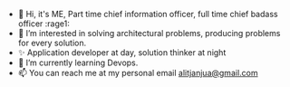 - 👋 Hi, it's ME, Part time chief information officer, full time chief badass officer :rage1:
- 👀 I’m interested in solving architectural problems, producing problems for every solution.
- ✨ Application developer at day, solution thinker at night
- 🌱 I’m currently learning Devops.
- 📫 You can reach me at my personal email alitjanjua@gmail.com

<!---
alitjanjua/alitjanjua is a ✨ special ✨ repository because its `README.md` (this file) appears on your GitHub profile.
You can click the Preview link to take a look at your changes.
--->
